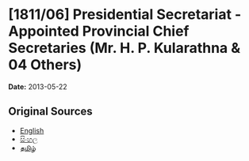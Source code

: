 # [1811/06] Presidential Secretariat - Appointed Provincial Chief Secretaries (Mr. H. P. Kularathna & 04 Others)

**Date:** 2013-05-22

## Original Sources

- [English](https://documents.gov.lk/view/extra-gazettes/2013/5/1811-06_E.pdf)
- [සිංහල](https://documents.gov.lk/view/extra-gazettes/2013/5/1811-06_S.pdf)
- [தமிழ்](https://documents.gov.lk/view/extra-gazettes/2013/5/1811-06_T.pdf)
